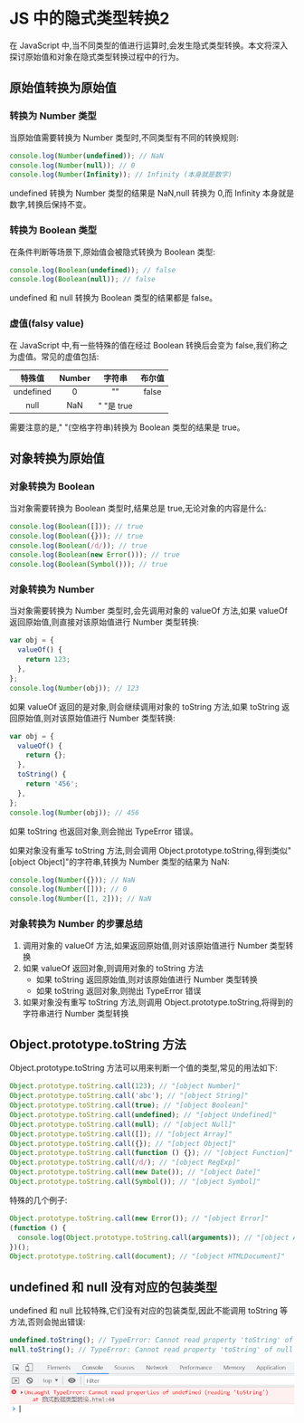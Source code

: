 # JS 中的隐式类型转换2

在 JavaScript 中,当不同类型的值进行运算时,会发生隐式类型转换。本文将深入探讨原始值和对象在隐式类型转换过程中的行为。

## 原始值转换为原始值

### 转换为 Number 类型

当原始值需要转换为 Number 类型时,不同类型有不同的转换规则:

```javascript
console.log(Number(undefined)); // NaN
console.log(Number(null)); // 0
console.log(Number(Infinity)); // Infinity (本身就是数字)
```

undefined 转换为 Number 类型的结果是 NaN,null 转换为 0,而 Infinity 本身就是数字,转换后保持不变。

### 转换为 Boolean 类型

在条件判断等场景下,原始值会被隐式转换为 Boolean 类型:

```javascript
console.log(Boolean(undefined)); // false
console.log(Boolean(null)); // false
```

undefined 和 null 转换为 Boolean 类型的结果都是 false。

### 虚值(falsy value)

在 JavaScript 中,有一些特殊的值在经过 Boolean 转换后会变为 false,我们称之为虚值。常见的虚值包括:

|  特殊值   | Number |   字符串   | 布尔值 |
| :-------: | :----: | :--------: | :----: |
| undefined |   0    |     ""     | false  |
|   null    |  NaN   | " "是 true |

需要注意的是," "(空格字符串)转换为 Boolean 类型的结果是 true。

## 对象转换为原始值

### 对象转换为 Boolean

当对象需要转换为 Boolean 类型时,结果总是 true,无论对象的内容是什么:

```javascript
console.log(Boolean([])); // true
console.log(Boolean({})); // true
console.log(Boolean(/d/)); // true
console.log(Boolean(new Error())); // true
console.log(Boolean(Symbol())); // true
```

### 对象转换为 Number

当对象需要转换为 Number 类型时,会先调用对象的 valueOf 方法,如果 valueOf 返回原始值,则直接对该原始值进行 Number 类型转换:

```javascript
var obj = {
  valueOf() {
    return 123;
  },
};
console.log(Number(obj)); // 123
```

如果 valueOf 返回的是对象,则会继续调用对象的 toString 方法,如果 toString 返回原始值,则对该原始值进行 Number 类型转换:

```javascript
var obj = {
  valueOf() {
    return {};
  },
  toString() {
    return '456';
  },
};
console.log(Number(obj)); // 456
```

如果 toString 也返回对象,则会抛出 TypeError 错误。

如果对象没有重写 toString 方法,则会调用 Object.prototype.toString,得到类似"[object Object]"的字符串,转换为 Number 类型的结果为 NaN:

```javascript
console.log(Number({})); // NaN
console.log(Number([])); // 0
console.log(Number([1, 2])); // NaN
```

### 对象转换为 Number 的步骤总结

1. 调用对象的 valueOf 方法,如果返回原始值,则对该原始值进行 Number 类型转换
2. 如果 valueOf 返回对象,则调用对象的 toString 方法
   - 如果 toString 返回原始值,则对该原始值进行 Number 类型转换
   - 如果 toString 返回对象,则抛出 TypeError 错误
3. 如果对象没有重写 toString 方法,则调用 Object.prototype.toString,将得到的字符串进行 Number 类型转换

## Object.prototype.toString 方法

Object.prototype.toString 方法可以用来判断一个值的类型,常见的用法如下:

```javascript
Object.prototype.toString.call(123); // "[object Number]"
Object.prototype.toString.call('abc'); // "[object String]"
Object.prototype.toString.call(true); // "[object Boolean]"
Object.prototype.toString.call(undefined); // "[object Undefined]"
Object.prototype.toString.call(null); // "[object Null]"
Object.prototype.toString.call([]); // "[object Array]"
Object.prototype.toString.call({}); // "[object Object]"
Object.prototype.toString.call(function () {}); // "[object Function]"
Object.prototype.toString.call(/d/); // "[object RegExp]"
Object.prototype.toString.call(new Date()); // "[object Date]"
Object.prototype.toString.call(Symbol()); // "[object Symbol]"
```

特殊的几个例子:

```javascript
Object.prototype.toString.call(new Error()); // "[object Error]"
(function () {
  console.log(Object.prototype.toString.call(arguments)); // "[object Arguments]"
})();
Object.prototype.toString.call(document); // "[object HTMLDocument]"
```

## undefined 和 null 没有对应的包装类型

undefined 和 null 比较特殊,它们没有对应的包装类型,因此不能调用 toString 等方法,否则会抛出错误:

```javascript
undefined.toString(); // TypeError: Cannot read property 'toString' of undefined
null.toString(); // TypeError: Cannot read property 'toString' of null
```

![](../images/94e7172c35ad41b19485bed21b0ad034.png)
